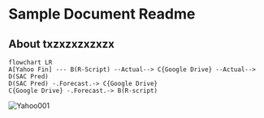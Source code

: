 # **Sample Document Readme**


## About txzxzxzxzxzx



```mermaid
flowchart LR
A[Yahoo Fin] --- B(R-Script) --Actual--> C{Google Drive} --Actual--> D(SAC Pred) 
D(SAC Pred) -.Forecast.-> C{Google Drive}
C{Google Drive} -.Forecast.-> B(R-script)
```
![Yahoo001](https://github.com/regis-zang/ExploringRscriptAndSAPPredictiveAnalysis/assets/84210539/e12f976c-c290-4fac-9bb8-590fe52c775a)
